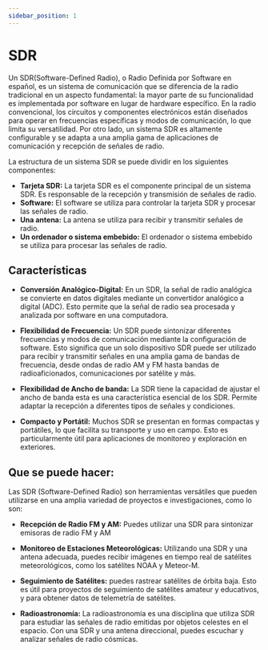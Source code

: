 ```yaml
---
sidebar_position: 1
---
```


# SDR

Un SDR(Software-Defined Radio), o Radio Definida por Software en español, es un sistema de comunicación que se diferencia de la radio tradicional en un aspecto fundamental: la mayor parte de su funcionalidad es implementada por software en lugar de hardware específico. En la radio convencional, los circuitos y componentes electrónicos están diseñados para operar en frecuencias específicas y modos de comunicación, lo que limita su versatilidad. Por otro lado, un sistema SDR es altamente configurable y se adapta a una amplia gama de aplicaciones de comunicación y recepción de señales de radio.

La estructura de un sistema SDR se puede dividir en los siguientes componentes:

- **Tarjeta SDR:** La tarjeta SDR es el componente principal de un sistema SDR. Es responsable de la recepción y transmisión de señales de radio.
- **Software:** El software se utiliza para controlar la tarjeta SDR y procesar las señales de radio.
- **Una antena:** La antena se utiliza para recibir y transmitir señales de radio.
- **Un ordenador o sistema embebido:** El ordenador o sistema embebido se utiliza para procesar las señales de radio.

## Características

- **Conversión Analógico-Digital:** En un SDR, la señal de radio analógica se convierte en datos digitales mediante un convertidor analógico a digital (ADC). Esto permite que la señal de radio sea procesada y analizada por software en una computadora.

- **Flexibilidad de Frecuencia:** Un SDR puede sintonizar diferentes frecuencias y modos de comunicación mediante la configuración de software. Esto significa que un solo dispositivo SDR puede ser utilizado para recibir y transmitir señales en una amplia gama de bandas de frecuencia, desde ondas de radio AM y FM hasta bandas de radioaficionados, comunicaciones por satélite y más.

- **Flexibilidad de Ancho de banda:** La SDR tiene la capacidad de ajustar el ancho de banda esta es una característica esencial de los SDR. Permite adaptar la recepción a diferentes tipos de señales y condiciones. 

- **Compacto y Portátil:** Muchos SDR se presentan en formas compactas y portátiles, lo que facilita su transporte y uso en campo. Esto es particularmente útil para aplicaciones de monitoreo y exploración en exteriores.

## Que se puede hacer:

Las SDR (Software-Defined Radio) son herramientas versátiles que pueden utilizarse en una amplia variedad de proyectos e investigaciones, como lo son:

- **Recepción de Radio FM y AM:** Puedes utilizar una SDR para sintonizar emisoras de radio FM y AM

- **Monitoreo de Estaciones Meteorológicas:** Utilizando una SDR y una antena adecuada, puedes recibir imágenes en tiempo real de satélites meteorológicos, como los satélites NOAA y Meteor-M.

- **Seguimiento de Satélites:** puedes rastrear satélites de órbita baja. Esto es útil para proyectos de seguimiento de satélites amateur y educativos, y para obtener datos de telemetría de satélites.

- **Radioastronomía:** La radioastronomía es una disciplina que utiliza SDR para estudiar las señales de radio emitidas por objetos celestes en el espacio. Con una SDR y una antena direccional, puedes escuchar y analizar señales de radio cósmicas.

